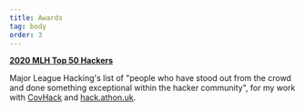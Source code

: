 ```yaml
---
title: Awards
tag: body
order: 3
---
```


**[2020 MLH Top 50 Hackers](https://top.mlh.io/2020/profiles/beowulf-horn)**

Major League Hacking's list of "people who have stood out from the crowd and done something exceptional within the hacker community",
for my work with [CovHack](https://covhack.org) and [hack.athon.uk](https://hack.athon.uk/).
